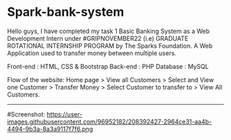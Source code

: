 # Spark-bank-system
Hello guys, I have completed my task 1 Basic Banking System as a Web Development Intern under #GRIPNOVEMBER22 (i.e) GRADUATE ROTATIONAL INTERNSHIP PROGRAM by The Sparks Foundation. A Web Application used to transfer money between multiple users.

Front-end : HTML, CSS & Bootstrap Back-end : PHP Database : MySQL

Flow of the website: Home page > View all Customers > Select and View one Customer > Transfer Money > Select Customer to transfer to > View All Customers.
<hr>

#Screenshot:
https://user-images.githubusercontent.com/96952182/208392427-2964ce31-aa4b-4494-9b3a-8a3a9117f7f6.png
